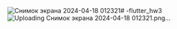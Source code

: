 ![Снимок экрана 2024-04-18 012321](https://github.com/JuzyKim/-flutter_hw3/assets/144226513/b1af1f78-909b-487f-88b7-e1f95f5088e5)# -flutter_hw3
![Uploading Снимок экрана 2024-04-18 012321.png…](hii)
